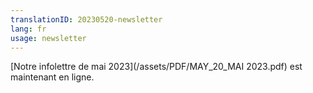 ```yaml
---
translationID: 20230520-newsletter
lang: fr
usage: newsletter
---
```

[Notre infolettre de mai 2023](/assets/PDF/MAY_20_MAI 2023.pdf) est maintenant en ligne.
